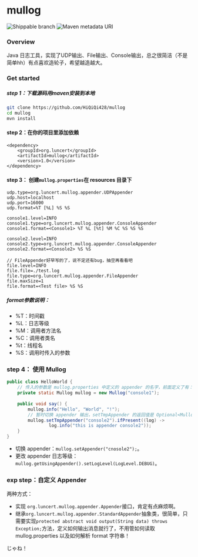 
# mullog

![Shippable branch](https://img.shields.io/shippable/5444c5ecb904a4b21567b0ff/master.svg) ![Maven metadata URI](https://img.shields.io/maven-metadata/v/http/central.maven.org/maven2/com/google/code/gson/gson/maven-metadata.xml.svg)

### Overview
Java 日志工具，实现了UDP输出、File输出、Console输出，总之很简洁（不是简单hh）有点喜欢造轮子，希望越造越大。
### Get started

##### step 1：下载源码用maven安装到本地

```sh
git clone https://github.com/HiQiQi428/mullog
cd mullog
mvn install
```

#### step 2：在你的项目里添加依赖

```
<dependency>
    <groupId>org.luncert</groupId>
    <artifactId>mullog</artifactId>
    <version>1.0</version>
</dependency>
```

#### step 3： 创建```mullog.properties```在 resources 目录下

```properties
udp.type=org.luncert.mullog.appender.UDPAppender
udp.host=localhost
udp.port=16000
udp.format=%T [%L] %S %S

console1.level=INFO
console1.type=org.luncert.mullog.appender.ConsoleAppender
console1.format=<Console1> %T %L [%t] %M %C %S %S %S

console2.level=INFO
console2.type=org.luncert.mullog.appender.ConsoleAppender
console2.format=<Console2> %S %S

// FileAppender好早写的了，说不定还有bug，抽空再看看吧
file.level=INFO
file.file=./test.log
file.type=org.luncert.mullog.appender.FileAppender
file.maxSize=1
file.format=<Test file> %S %S
```

##### format参数说明：

* %T：时间戳
* %L：日志等级
* %M：调用者方法名
* %C：调用者类名
* %t：线程名
* %S：调用时传入的参数

### step 4： 使用 Mullog

```java
public class HelloWorld {
    // 传入的参数是 mullog.properties 中定义的 appender 的名字，前面定义了有：file、console1、console2、udp四个 appender
    private static Mullog mullog = new Mullog("console1");
    
    public void say() {
        mullog.info("Hello", "World", "!");
        // 暂时切换 appender 输出，setTmpAppender 的返回值是 Optional<Mullog>
        mullog.setTmpAppender("console2").ifPresent((log) ->
                log.info("this is appender console2"));
    }
}
```
* 切换 appender：```mullog.setAppender("cnosole2");```。
* 更改 appender 日志等级：```mullog.getUsingAppender().setLogLevel(LogLevel.DEBUG)```。

### exp step：自定义 Appender

两种方式：

* 实现 ```org.luncert.mullog.appender.Appender```接口，肯定有点麻烦啊。
* 继承```org.luncert.mullog.appender.StandardAppender```抽象类，很简单，只需要实现```protected abstract void output(String data) throws Exception;```方法，定义如何输出消息就行了，不用管如何读取 mullog.properties 以及如何解析 format 字符串！

じゃね！
